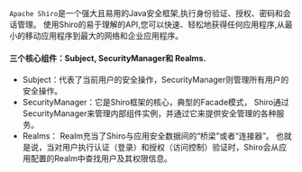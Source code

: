 `Apache Shiro`是一个强大且易用的Java安全框架,执行身份验证、授权、密码和会话管理。
使用Shiro的易于理解的API,您可以快速、轻松地获得任何应用程序,从最小的移动应用程序到最大的网络和企业应用程序。

#### 三个核心组件：Subject, SecurityManager和 Realms.
- Subject：代表了当前用户的安全操作，SecurityManager则管理所有用户的安全操作。
- SecurityManager：它是Shiro框架的核心，典型的Facade模式，
Shiro通过SecurityManager来管理内部组件实例，并通过它来提供安全管理的各种服务。
- Realms： Realm充当了Shiro与应用安全数据间的“桥梁”或者“连接器”。
也就是说，当对用户执行认证（登录）和授权（访问控制）验证时，Shiro会从应用配置的Realm中查找用户及其权限信息。

